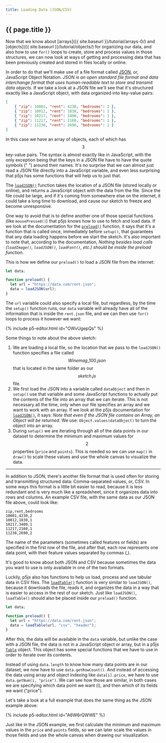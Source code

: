 ```yaml
---
title: Loading Data (JSON/CSV)
---
```


<h2 class="week-title">{{ page.title }}</h2>

Now that we know about [arrays]({{ site.baseurl }}/tutorial/arrays-0/) and [objects]({{ site.baseurl }}/tutorial/objects/) for organizing our data, and also how to use ```for()``` loops to create, store and process values in those structures, we can now look at ways of getting and processing data that has been previously created and stored in files locally or online.

In order to do that we'll make use of a file format called [JSON](https://en.wikipedia.org/wiki/JSON), or, JavaScript Object Notation. *JSON is an open standard file format and data interchange format that uses human-readable text to store and transmit data objects*. If we take a look at a JSON file we'll see that it's structured exactly like a JavaScript object, with data organized into key-value pairs:
```json
[
	{ "zip": 10001, "rent": 4230, "bedrooms": 2 },
	{ "zip": 10012, "rent": 1830, "bedrooms": 1 },
	{ "zip": 10217, "rent": 3400, "bedrooms": 1 },
	{ "zip": 11217, "rent": 2160, "bedrooms": 1 },
	{ "zip": 11238, "rent": 2690, "bedrooms": 2 }
]
```

In this case we have an array of objects, each of which has $$3$$ key-value pairs. The syntax is almost exactly like in JavaScript, with the only exception being that the keys in a JSON file have to have the quote symbols (" ") around their names. It's no surprise that we can almost just read a JSON file directly into a JavaScript variable, and even less surprising that p5js has some functions that will help us to just that.

The [```loadJSON()```](https://p5js.org/reference/#/p5/loadJSON) function takes the location of a JSON file (stored locally or online), and returns a JavaScript object with the data from the file. Since the file could be large, and if it's coming from somewhere else on the internet, it could take a long time to download, and cause our sketch to freeze and become unresponsive.

One way to avoid that is to define another one of those special functions (like ```mousePressed()```) that p5js knows how to use to fetch and load data. If we look at the documentation for the [```preload()```](https://p5js.org/reference/#/p5/preload) function, it says that it's a function that is called once, immediately before ```setup()```, that guarantees that any data loading happens before we start the sketch. It's also important to note that, according to the documentation, *Nothing besides load calls (```loadImage()```, ```loadJSON()```, ```loadFont()```, etc.) should be inside the preload function*.

This is how we define our ```preload()``` to load a JSON file from the internet:
```js
let data;

function preload() {
  let url = "https://data.com/rent.json";
  data = loadJSON(url);
}
```

The ```url``` variable could also specify a local file, but regardless, by the time the ```setup()``` function runs, our ```data``` variable will already have all of the information that is inside the ```rent.json``` file, and we can then use ```for()``` loops to process it however we want:

{% include p5-editor.html id="OWvUgepQs" %}

Some things to note about the above sketch:

1. We are loading a local file, so the location that we pass to the ```loadJSON()``` function specifies a file called $$Winemag\_100.json$$ that is located in the same folder as our $$sketch.js$$ file.
2. We first load the JSON into a variable called ```dataObject``` and then in ```setup()``` use that variable and some JavaScript functions to actually put the contents of the file into an array that we can iterate. This is not necessary all the time, only when our file specifies an array and we want to work with an array. If we look at the p5js documentation for [```loadJSON()```](https://p5js.org/reference/#/p5/loadJSON), it says: *Note that even if the JSON file contains an Array, an Object will be returned*. We use: ```Object.values(dataObject)``` to turn the object into an array.
3. During ```setup()``` we are iterating through all of the data points in our dataset to determine the minimum and maximum values for $$2$$ properties (```price``` and ```points```). This is needed so we can use ```map()``` in ```draw()``` to scale these values and use the whole canvas to visualize the data.

---

In addition to JSON, there's another file format that is used often for storing and transmitting structured data: Comma-separated values, or, CSV. In some ways this format is a little bit easier to read, because it is less redundant and is very much like a spreadsheet, since it organizes data into rows and columns. An example CSV file, with the same data as our JSON file above, could look like:
```csv
zip,rent,bedrooms
10001,4230,2
10012,1830,1
10217,3400,1
11217,2160,1
11238,2690,2
```

The name of the parameters (sometimes called features or fields) are specified in the first row of the file, and after that, each row represents one data point, with their feature values separated by commas (,).

It's good to know about both JSON and CSV because sometimes the data you want to use is only available in one of the two formats.

Luckily, p5js also has functions to help us load, process and use tabular data in CSV files. The [```loadTable()```](https://p5js.org/reference/#/p5/loadTable) function is very similar to ```loadJSON()```, because it downloads the file, reads it, and organizes the data in a way that is easier to access in the rest of our sketch. Just like ```loadJSON()```, ```loadTable()``` should also be placed inside our ```preload()``` function.
```js
let data;

function preload() {
  let url = "https://data.com/rent.json";
  data = loadTable(url, "csv", "header");
}
```

After this, the data will be available in the ```data``` variable, but unlike the case with a JSON file, the data is not in a JavaScript object or array, but in a p5js [```Table```](https://p5js.org/reference/#/p5.Table) object. This object has some special functions that we have to use in order to iterate over its contents.

Instead of using ```data.length``` to know how many data points are in our dataset, we now have to use ```data.getRowCount()```. And instead of accessing the data using array and object indexing like ```data[i].price```, we have to use ```data.getNum(i, "price")```. We can see how those are similar, in both cases we are specifying which data point we want (i), and then which of its fields we want ("price").

Let's take a look at a full example that does the same thing as the JSON example above:

{% include p5-editor.html id="A6W6rQWWE" %}

Just like in the JSON example, we first calculate the minimum and maximum values in the ```price``` and ```points``` fields, so we can later scale the values in those fields and use the whole canvas when drawing our visualization.
